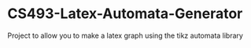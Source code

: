# CS493-Latex-Automata-Generator
Project to allow you to make a latex graph using the tikz automata library
